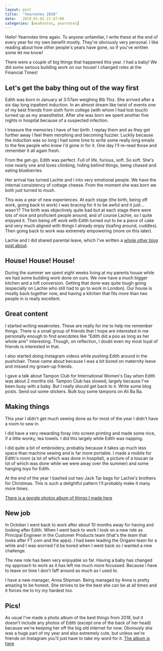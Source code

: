 ```yaml
---
layout: post
title:  "Yearnotes 2018"
date:   2019-01-01 21:47:00
categories: [weaknotes, yearnotes]
---
```

Hello! Yearnotes time again. To anyone unfamiliar, I write these at the end of every year for my own benefit mostly. They're obviously very personal. I like reading about how other people's years have gone, so if you've written some let me know!

There were a couple of big things that happened this year. I had a baby! We did some serious building work on our house! I changed roles at the Financial Times!


## Let's get the baby thing out of the way first
Edith was born in January at 3:57am weighing 8lb 11oz. She arrived after a six day long inpatient induction. In an almost dream like twist of events one of my best friends from sixth form college (with whom I had lost touch) turned up as my anaesthetist. After she was born we spent another five nights in hospital because of a suspected infection.

I treasure the memories I have of her birth. I replay them and as they get further away I feel them morphing and becoming fuzzier. Luckily because the induction was so long I had some time to write some really long emails to the few people who knew I'd gone in for it. One day I'll re-read those and remember it all again fresh.

From the get-go, Edith was perfect. Full of life, furious, soft. So soft. She's now nearly one and loves climbing, hiding behind things, being chased and eating blueberries.

Her arrival has turned Lachie and I into very emotional people. We have the internal consistency of cottage cheese. From the moment she was born we both just turned to mush.

This was a year of new experiences. At each stage (the birth, being off work, going back to work) I was bracing for it to be awful and it just... wasn't? The birth was objectively quite bad but at each stage there were lots of nice and proficient people around, and of course Lachie, so I quite enjoyed it. Then being off work with Edith turned out to be a piece of cake and very much aligned with things I already enjoy (loafing around, cuddles). Then going back to work was extremely empowering (more on this later).

Lachie and I did shared parental leave, which I've written a [whole other blog post about](http://alicebartlett.co.uk/blog/shared-parental-leave).

## House! House! House!
During the summer we spent eight weeks living at my parents house while we had some building work done on ours. We now have a much bigger kitchen and a loft conversion. Getting that done was quite tough going (especially on Lachie who still had to go to work in London). Our house is mostly back together now, and having a kitchen that fits more than two people in is really excellent.

## Great content
I started writing weaknotes. These are really for me to help me remember things. There is a small group of friends that I hope are interested in me personally enough to find anecdotes like "Edith did a poo as long as her whole arm" interesting. Though, on reflection, I doubt even my most loyal of friends is interested in that.

I also started doing Instagram videos while pushing Edith around in the pushchair. These came about because I was a bit bored on maternity leave and missed my grown-up friends.

I gave a talk about Tampon Club for International Women's Day when Edith was about 2 months old. Tampon Club has slowed, largely because I've been busy with a baby. But I really should get back to it. Write some blog posts. Send out some stickers. Bulk buy some tampons on Ali Ba Ba.

## Making things
This year I didn't get much sewing done as for most of the year I didn't have a room to sew in.

I did have a very rewarding foray into screen printing and made some nice, if a little wonky, tea towels. I did this largely while Edith was napping.

I did quite a bit of embroidery, probably because it takes up much less space than machine sewing and is far more portable. I made a mobile for Edith's room (a lot of which was done in hospital), a picture of a toucan (a lot of which was done while we were away over the summer) and some hanging toys for Edith.

At the end of the year I bashed out two Jack Tar bags for Lachie's brothers for Christmas. This is such a delightful pattern I'll probably make it many more times.

[There is a google photos album of things I made here](https://photos.google.com/share/AF1QipNUdo7hMjZj83UHML7J51-nnhMMPSFEVVlAloUXDzHzIXvEhbOeOrHa0SAShGrCcw?key=Y2I0NjIzTlNvRllXVGtVWGthajFpOWJyczVab0FR)

## New job
In October I went back to work after about 10 months away for having and looking after Edith. When I went back to work I took on a new role as Principal Engineer in the Customer Products team (that's the team that looks after FT.com and the apps). I had been leading the Origami team for a while and I was worried I'd be bored when I went back so I wanted a new challenge.

The new role has been very enjoyable so far. Having a baby has changed my approach to work as it has left me much more focussed. Because I have to leave on time I don't faff around as much as I used to.

I have a new manager, Anna Shipman. Being managed by Anna is pretty amazing to be honest. She strives to be the best she can be at all times and it forces me to try my hardest too.

## Pics!
As usual I've made a photo album of the best things from 2018, but it doesn't include any photos of Edith (except one of the back of her head) because we're keeping her off the big old internet for now. Obviously she was a huge part of my year and also extremely cute, but unless we're friends on Instagram you'll just have to take my word for it. [The album is here](https://photos.app.goo.gl/Smv8fmmzr6XjwBBQ9)
